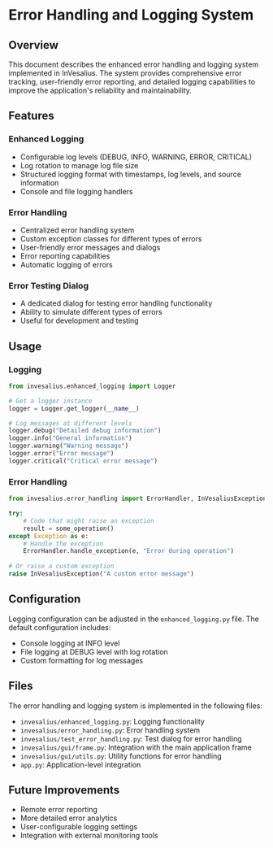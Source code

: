 # Error Handling and Logging System

## Overview

This document describes the enhanced error handling and logging system implemented in InVesalius. The system provides comprehensive error tracking, user-friendly error reporting, and detailed logging capabilities to improve the application's reliability and maintainability.

## Features

### Enhanced Logging

- Configurable log levels (DEBUG, INFO, WARNING, ERROR, CRITICAL)
- Log rotation to manage log file size
- Structured logging format with timestamps, log levels, and source information
- Console and file logging handlers

### Error Handling

- Centralized error handling system
- Custom exception classes for different types of errors
- User-friendly error messages and dialogs
- Error reporting capabilities
- Automatic logging of errors

### Error Testing Dialog

- A dedicated dialog for testing error handling functionality
- Ability to simulate different types of errors
- Useful for development and testing

## Usage

### Logging

```python
from invesalius.enhanced_logging import Logger

# Get a logger instance
logger = Logger.get_logger(__name__)

# Log messages at different levels
logger.debug("Detailed debug information")
logger.info("General information")
logger.warning("Warning message")
logger.error("Error message")
logger.critical("Critical error message")
```

### Error Handling

```python
from invesalius.error_handling import ErrorHandler, InVesaliusException

try:
    # Code that might raise an exception
    result = some_operation()
except Exception as e:
    # Handle the exception
    ErrorHandler.handle_exception(e, "Error during operation")
    
# Or raise a custom exception
raise InVesaliusException("A custom error message")
```

## Configuration

Logging configuration can be adjusted in the `enhanced_logging.py` file. The default configuration includes:

- Console logging at INFO level
- File logging at DEBUG level with log rotation
- Custom formatting for log messages

## Files

The error handling and logging system is implemented in the following files:

- `invesalius/enhanced_logging.py`: Logging functionality
- `invesalius/error_handling.py`: Error handling system
- `invesalius/test_error_handling.py`: Test dialog for error handling
- `invesalius/gui/frame.py`: Integration with the main application frame
- `invesalius/gui/utils.py`: Utility functions for error handling
- `app.py`: Application-level integration

## Future Improvements

- Remote error reporting
- More detailed error analytics
- User-configurable logging settings
- Integration with external monitoring tools 